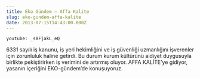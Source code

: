 ```yaml
---
title: Eko Gündem – Affa Kalite
slug: eko-gundem-affa-kalite
date: 2013-07-15T14:43:00.000Z
---
```

`youtube: _s8FjakL_eQ`

6331 sayılı iş kanunu, iş yeri hekimliğini ve iş güvenliği uzmanlığını işverenler için zorunluluk haline getirdi. Bu durum kurum kültürünü aidiyet duygusuyla birlikte pekiştirirken iş verimini de artırmış oluyor. AFFA KALİTE’ye gidiyor, yasanın içeriğini EKO-gündem’de konuşuyoruz.